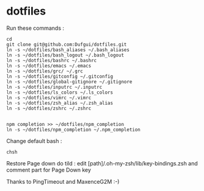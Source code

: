 dotfiles
========

Run these commands :

    cd
    git clone git@github.com:Dufgui/dotfiles.git
    ln -s ~/dotfiles/bash_aliases ~/.bash_aliases
    ln -s ~/dotfiles/bash_logout ~/.bash_logout
    ln -s ~/dotfiles/bashrc ~/.bashrc
    ln -s ~/dotfiles/emacs ~/.emacs
    ln -s ~/dotfiles/grc/ ~/.grc
    ln -s ~/dotfiles/gitconfig ~/.gitconfig
    ln -s ~/dotfiles/global-gitignore ~/.gitignore
    ln -s ~/dotfiles/inputrc ~/.inputrc
    ln -s ~/dotfiles/ls_colors ~/.ls_colors
    ln -s ~/dotfiles/vimrc ~/.vimrc
    ln -s ~/dotfiles/zsh_alias ~/.zsh_alias
    ln -s ~/dotfiles/zshrc ~/.zshrc


	npm completion >> ~/dotfiles/npm_completion
    ln -s ~/dotfiles/npm_completion ~/.npm_completion

Change default bash :

    chsh

Restore Page down do tild :
edit [path]/.oh-my-zsh/lib/key-bindings.zsh and comment part for Page Down key

Thanks to PingTimeout and MaxenceG2M :-)

